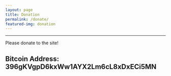```yaml
---
layout: page
title: Donation
permalink: /donate/
featured-img: donation
---
```

---
Please donate to the site!


Bitcoin Address: 396gKVgpD6kxWw1AYX2Lm6cL8xDxECi5MN
----
